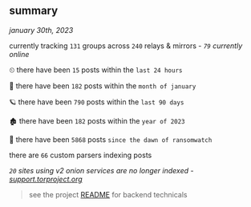 
## summary
_january 30th, 2023_

currently tracking `131` groups across `240` relays & mirrors - _`79` currently online_

⏲ there have been `15` posts within the `last 24 hours`

🦈 there have been `182` posts within the `month of january`

🪐 there have been `790` posts within the `last 90 days`

🏚 there have been `182` posts within the `year of 2023`

🦕 there have been `5868` posts `since the dawn of ransomwatch`

there are `66` custom parsers indexing posts

_`20` sites using v2 onion services are no longer indexed - [support.torproject.org](https://support.torproject.org/onionservices/v2-deprecation/)_

> see the project [README](https://github.com/joshhighet/ransomwatch#ransomwatch--) for backend technicals
